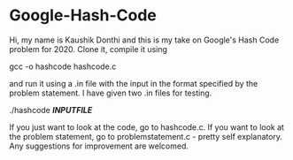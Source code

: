 # Google-Hash-Code
Hi, my name is Kaushik Donthi and this is my take on Google's Hash Code problem for 2020. Clone it, compile it using 

gcc -o hashcode hashcode.c

and run it using a .in file with the input in the format specified by the problem statement. I have given two .in files for testing.

./hashcode ___INPUTFILE___

If you just want to look at the code, go to hashcode.c. If you want to look at the problem statement, go to problemstatement.c - pretty self explanatory. Any suggestions for improvement are welcomed.
